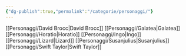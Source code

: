 ```yaml
---
{"dg-publish":true,"permalink":"/categorie/personaggi/"}
---
```


[[Personaggi/David Brocc\|David Brocc]]
[[Personaggi/Galatea\|Galatea]]
[[Personaggi/Horatio\|Horatio]]
[[Personaggi/Ingo\|Ingo]]
[[Personaggi/Lizard\|Lizard]] 
[[Personaggi/Susanjulius\|Susanjulius]] 
[[Personaggi/Swift Taylor\|Swift Taylor]] 